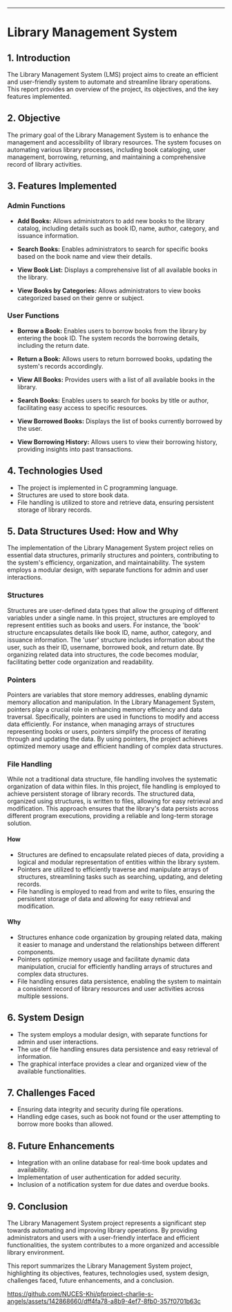 ****

# Library Management System

## 1. Introduction

The Library Management System (LMS) project aims to create an efficient and user-friendly system to automate and streamline library operations. This report provides an overview of the project, its objectives, and the key features implemented.

## 2. Objective

The primary goal of the Library Management System is to enhance the management and accessibility of library resources. The system focuses on automating various library processes, including book cataloging, user management, borrowing, returning, and maintaining a comprehensive record of library activities.

## 3. Features Implemented

### Admin Functions

- **Add Books:**
  Allows administrators to add new books to the library catalog, including details such as book ID, name, author, category, and issuance information.

- **Search Books:**
  Enables administrators to search for specific books based on the book name and view their details.

- **View Book List:**
  Displays a comprehensive list of all available books in the library.

- **View Books by Categories:**
  Allows administrators to view books categorized based on their genre or subject.

### User Functions

- **Borrow a Book:**
  Enables users to borrow books from the library by entering the book ID. The system records the borrowing details, including the return date.

- **Return a Book:**
  Allows users to return borrowed books, updating the system's records accordingly.

- **View All Books:**
  Provides users with a list of all available books in the library.

- **Search Books:**
  Enables users to search for books by title or author, facilitating easy access to specific resources.

- **View Borrowed Books:**
  Displays the list of books currently borrowed by the user.

- **View Borrowing History:**
  Allows users to view their borrowing history, providing insights into past transactions.

## 4. Technologies Used

- The project is implemented in C programming language.
- Structures are used to store book data.
- File handling is utilized to store and retrieve data, ensuring persistent storage of library records.

## 5. Data Structures Used: How and Why

The implementation of the Library Management System project relies on essential data structures, primarily structures and pointers, contributing to the system's efficiency, organization, and maintainability. The system employs a modular design, with separate functions for admin and user interactions.

### Structures

Structures are user-defined data types that allow the grouping of different variables under a single name. In this project, structures are employed to represent entities such as books and users. For instance, the 'book' structure encapsulates details like book ID, name, author, category, and issuance information. The 'user' structure includes information about the user, such as their ID, username, borrowed book, and return date. By organizing related data into structures, the code becomes modular, facilitating better code organization and readability.

### Pointers

Pointers are variables that store memory addresses, enabling dynamic memory allocation and manipulation. In the Library Management System, pointers play a crucial role in enhancing memory efficiency and data traversal. Specifically, pointers are used in functions to modify and access data efficiently. For instance, when managing arrays of structures representing books or users, pointers simplify the process of iterating through and updating the data. By using pointers, the project achieves optimized memory usage and efficient handling of complex data structures.

### File Handling

While not a traditional data structure, file handling involves the systematic organization of data within files. In this project, file handling is employed to achieve persistent storage of library records. The structured data, organized using structures, is written to files, allowing for easy retrieval and modification. This approach ensures that the library's data persists across different program executions, providing a reliable and long-term storage solution.

#### How

- Structures are defined to encapsulate related pieces of data, providing a logical and modular representation of entities within the library system.
- Pointers are utilized to efficiently traverse and manipulate arrays of structures, streamlining tasks such as searching, updating, and deleting records.
- File handling is employed to read from and write to files, ensuring the persistent storage of data and allowing for easy retrieval and modification.

#### Why

- Structures enhance code organization by grouping related data, making it easier to manage and understand the relationships between different components.
- Pointers optimize memory usage and facilitate dynamic data manipulation, crucial for efficiently handling arrays of structures and complex data structures.
- File handling ensures data persistence, enabling the system to maintain a consistent record of library resources and user activities across multiple sessions.

## 6. System Design

- The system employs a modular design, with separate functions for admin and user interactions.
- The use of file handling ensures data persistence and easy retrieval of information.
- The graphical interface provides a clear and organized view of the available functionalities.

## 7. Challenges Faced

- Ensuring data integrity and security during file operations.
- Handling edge cases, such as book not found or the user attempting to borrow more books than allowed.

## 8. Future Enhancements

- Integration with an online database for real-time book updates and availability.
- Implementation of user authentication for added security.
- Inclusion of a notification system for due dates and overdue books.

## 9. Conclusion

The Library Management System project represents a significant step towards automating and improving library operations. By providing administrators and users with a user-friendly interface and efficient functionalities, the system contributes to a more organized and accessible library environment.

This report summarizes the Library Management System project, highlighting its objectives, features, technologies used, system design, challenges faced, future enhancements, and a conclusion.


https://github.com/NUCES-Khi/pfproject-charlie-s-angels/assets/142868660/dff4fa78-a8b9-4ef7-8fb0-357f0701b63c

